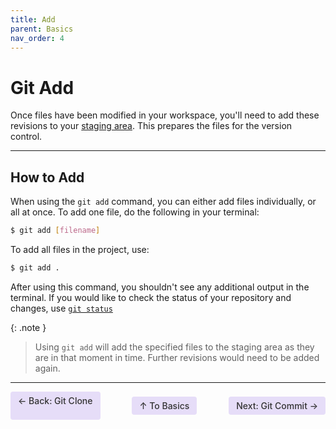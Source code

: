 ```yaml
---
title: Add
parent: Basics
nav_order: 4
---
```

# Git Add
Once files have been modified in your workspace, you'll need to add these revisions to your [staging area](https://sophia-nunez.github.io/guide-to-git/docs/basics/#terminology). This prepares the files for the version control.

---

## How to Add
When using the `git add` command, you can either add files individually, or all at once. To add one file, do the following in your terminal:

```bash
$ git add [filename]
```

To add all files in the project, use:

```bash
$ git add .
```

After using this command, you shouldn't see any additional output in the terminal. If you would like to check the status of your repository and changes, use [`git status`](https://sophia-nunez.github.io/guide-to-git/docs/intermediate/status.html)

{: .note }
>Using `git add` will add the specified files to the staging area as they are in that moment in time. Further revisions would need to be added again.

<hr/>

<div style="display: flex; justify-content: space-between;">
  <a href="/guide-to-git/docs/basics/clone.html" style="padding: 6px 12px; background-color: #e6ddf8; border-radius: 4px; text-decoration: none; color: #333; font-weight: 500; transition: background-color 0.2s;" onmouseover="this.style.backgroundColor='#d4c4f2'" onmouseout="this.style.backgroundColor='#e6ddf8'">← Back: Git Clone</a>
  
  <a href="/guide-to-git/docs/basics/" style="padding: 6px 12px; background-color: #e6ddf8; border-radius: 4px; text-decoration: none; color: #333; font-weight: 500; transition: background-color 0.2s;" onmouseover="this.style.backgroundColor='#d4c4f2'" onmouseout="this.style.backgroundColor='#e6ddf8'">↑ To Basics</a>
  
  <a href="/guide-to-git/docs/basics/commit.html" style="padding: 6px 12px; background-color: #e6ddf8; border-radius: 4px; text-decoration: none; color: #333; font-weight: 500; transition: background-color 0.2s;" onmouseover="this.style.backgroundColor='#d4c4f2'" onmouseout="this.style.backgroundColor='#e6ddf8'">Next: Git Commit →</a>
</div>
